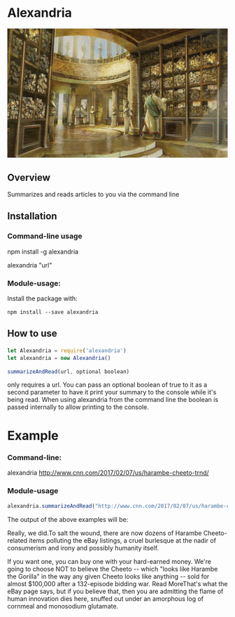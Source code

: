 # Alexandria

![Alexandria](library-of-alexandria.jpg)


## Overview
  Summarizes and reads articles to you via the command line

## Installation

### Command-line usage

npm install -g alexandria

alexandria "url"

### Module-usage:

Install the package with:

```
npm install --save alexandria
```
## How to use

```js
let Alexandria = require('alexandria')
let alexandria = new Alexandria()
```

```js
summarizeAndRead(url, optional boolean)
```

only requires a url. You can pass an optional boolean of true
to it as a second parameter to have it print your summary to the console while it's being read. When using alexandria from the command line the boolean is passed internally to allow printing to the console.

# Example

### Command-line:

alexandria http://www.cnn.com/2017/02/07/us/harambe-cheeto-trnd/


### Module-usage

```js
alexandria.summarizeAndRead("http://www.cnn.com/2017/02/07/us/harambe-cheeto-trnd/")
```


The output of the above examples will be:

Really, we did.To salt the wound, there are now dozens of Harambe Cheeto-related items polluting the eBay listings, a cruel burlesque at the nadir of consumerism and irony and possibly humanity itself.

If you want one, you can buy one with your hard-earned money.  We're going to choose NOT to believe the Cheeto -- which "looks like Harambe the Gorilla" in the way any given Cheeto looks like anything -- sold for almost $100,000 after a 132-episode bidding war.  Read MoreThat's what the eBay page says, but if you believe that, then you are admitting the flame of human innovation dies here, snuffed out under an amorphous log of cornmeal and monosodium glutamate.
